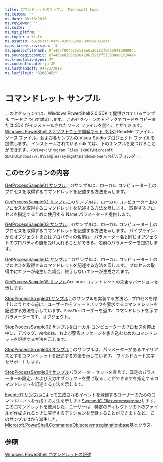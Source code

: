 ```yaml
---
title: コマンドレットのサンプル |Microsoft Docs
ms.custom: ''
ms.date: 09/13/2016
ms.reviewer: ''
ms.suite: ''
ms.tgt_pltfrm: ''
ms.topic: article
ms.assetid: b99d53fc-0af9-426b-82ce-09955e031d4b
caps.latest.revision: 13
ms.openlocfilehash: 0fa4a5f804586c51ae6a36121f9aab041b0989cc
ms.sourcegitcommit: e7445ba8203da304286c591ff513900ad1c244a4
ms.translationtype: MT
ms.contentlocale: ja-JP
ms.lasthandoff: 04/23/2019
ms.locfileid: "62068452"
---
```

# <a name="cmdlet-samples"></a>コマンドレット サンプル

このセクションでは、Windows PowerShell 2.0 SDK で提供されているサンプル コードについて説明します。 このセクションのトピックでコードをコピーまたは SDK がインストールされたソース ファイルを開くことができます。 [Windows PowerShell 2.0 ソフトウェア開発キット (SDK)](https://www.microsoft.com/en-us/download/details.aspx?id=2560) ReadMe ファイル、ソース ファイル、および各サンプルの Visual Studio プロジェクト ファイルを提供します。 インストールされている sdk では、下のサンプルを見つけることができます、`<Drive>:\Program Files (x86)\Microsoft SDKs\Windows\v7.0\Samples\sysmgmt\WindowsPowerShell\`フォルダー。

## <a name="in-this-section"></a>このセクションの内容

[GetProcessSample01 サンプル](./getprocesssample01-sample.md)このサンプルは、ローカル コンピューター上のプロセスを取得するコマンドレットを記述する方法を示します。

[GetProcessSample02 サンプル](./getprocesssample02-sample.md)このサンプルは、ローカル コンピューター上のプロセスを取得するコマンドレットを記述する方法を示します。 取得するプロセスを指定するために使用する Name パラメーターを提供します。

[GetProcessSample03 サンプル](./getprocesssample03-sample.md)このサンプルは、ローカル コンピューター上のプロセスを取得するコマンドレットを記述する方法を示します。 パイプラインからオブジェクトまたはプロパティの名前は、パラメーター名と同じオブジェクトのプロパティの値を受け入れることができる、名前のパラメーターを提供します。

[GetProcessSample04 サンプル](./getprocesssample04-sample.md)このサンプルは、ローカル コンピューター上のプロセスを取得するコマンドレットを記述する方法を示します。 プロセスの取得中にエラーが発生した場合、終了しないエラーが生成されます。

[GetProcessSample05 サンプル](./getprocesssample05-sample.md)Get-proc コマンドレットの完全なバージョンを示します。

[StopProcessSample01 サンプル](./stopprocesssample01-sample.md)このサンプルを実装する方法と、プロセスを停止しようとする前に、ユーザーからフィードバックを要求するコマンドレットを記述する方法を示しています、`PassThru`ユーザーを返す、コマンドレットを示すパラメーターです、オブジェクト。

[StopProcessSample02 サンプル](./stopprocesssample02-sample.md)をローカル コンピューターのプロセスの停止中に、デバッグ、verbose、および警告メッセージを書き込むためのコマンドレットを記述する方法を示します。

[StopProcessSample03 サンプル](./stopprocesssample03-sample.md)このサンプルは、パラメーターがあるエイリアスとするコマンドレットを記述する方法を示しています。 ワイルドカード文字をサポートします。

[StopProcessSample04 サンプル](./stopprocesssample04-sample.md)パラメーター セットを宣言で、既定のパラメーターの設定、および入力オブジェクトを受け取ることができますを指定するコマンドレットを記述する方法を示します。

[Events01 サンプル](./events01-sample.md)によって生成されるイベントを登録するユーザーのためのコマンドレットを作成する方法を示します[System.IO.Filesystemwatcher](/dotnet/api/System.IO.FileSystemWatcher)します。 このコマンドレットを使用した、ユーザーは、特定のディレクトリの下のファイルが作成されるときに実行するアクションを登録することができますなど。 このサンプルはから派生した、 [Microsoft.PowerShell.Commands.Objecteventregistrationbase](/dotnet/api/Microsoft.PowerShell.Commands.ObjectEventRegistrationBase)基本クラス。

## <a name="see-also"></a>参照

[Windows PowerShell コマンドレットの記述](./writing-a-windows-powershell-cmdlet.md)
